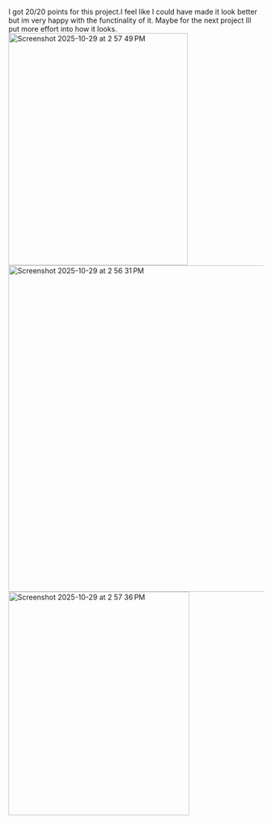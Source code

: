 I got 20/20 points for this project.I feel like I could have made it look better but im very happy with the functinality of it. Maybe for the next project Ill put more effort into how it looks.
<img width="354" height="458" alt="Screenshot 2025-10-29 at 2 57 49 PM" src="https://github.com/user-attachments/assets/f3be3998-a6b8-4fc2-b58d-3cb5e8f5700c" />
<img width="517" height="644" alt="Screenshot 2025-10-29 at 2 56 31 PM" src="https://github.com/user-attachments/assets/d22578ff-a9af-4f0c-b2de-f1b534eead9c" />
<img width="357" height="441" alt="Screenshot 2025-10-29 at 2 57 36 PM" src="https://github.com/user-attachments/assets/bf2b8b1d-aa0c-4979-a218-87b0d478b4f9" />
